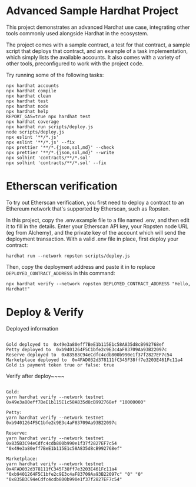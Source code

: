 # Advanced Sample Hardhat Project

This project demonstrates an advanced Hardhat use case, integrating other tools commonly used alongside Hardhat in the ecosystem.

The project comes with a sample contract, a test for that contract, a sample script that deploys that contract, and an example of a task implementation, which simply lists the available accounts. It also comes with a variety of other tools, preconfigured to work with the project code.

Try running some of the following tasks:

```shell
npx hardhat accounts
npx hardhat compile
npx hardhat clean
npx hardhat test
npx hardhat node
npx hardhat help
REPORT_GAS=true npx hardhat test
npx hardhat coverage
npx hardhat run scripts/deploy.js
node scripts/deploy.js
npx eslint '**/*.js'
npx eslint '**/*.js' --fix
npx prettier '**/*.{json,sol,md}' --check
npx prettier '**/*.{json,sol,md}' --write
npx solhint 'contracts/**/*.sol'
npx solhint 'contracts/**/*.sol' --fix
```

# Etherscan verification

To try out Etherscan verification, you first need to deploy a contract to an Ethereum network that's supported by Etherscan, such as Ropsten.

In this project, copy the .env.example file to a file named .env, and then edit it to fill in the details. Enter your Etherscan API key, your Ropsten node URL (eg from Alchemy), and the private key of the account which will send the deployment transaction. With a valid .env file in place, first deploy your contract:

```shell
hardhat run --network ropsten scripts/deploy.js
```

Then, copy the deployment address and paste it in to replace `DEPLOYED_CONTRACT_ADDRESS` in this command:

```shell
npx hardhat verify --network ropsten DEPLOYED_CONTRACT_ADDRESS "Hello, Hardhat!"
```

# Deploy & Verify

Deployed information
```shell

Gold deployed to  0x49e3a80eff7BeE1b115E1c58A835d8cB992768ef
Petty deployed to  0xb9401264F5C1bfe2c9E3c4aF83709Aa93B22097c
Reserve deployed to  0x835B3C94eCdfc4cdb800b990e1f37f2827EF7c54
Marketplace deployed to  0x4FAD032d378111fC345F38ff7e3203E461Fc11a4
Gold is payment token true or false: true

```

Verify after deploy~~~~
```shell

Gold:
yarn hardhat verify --network testnet 0x49e3a80eff7BeE1b115E1c58A835d8cB992768ef "10000000"

Petty:
yarn hardhat verify --network testnet 0xb9401264F5C1bfe2c9E3c4aF83709Aa93B22097c

Reserve:
yarn hardhat verify --network testnet 0x835B3C94eCdfc4cdb800b990e1f37f2827EF7c54 "0x49e3a80eff7BeE1b115E1c58A835d8cB992768ef"

Marketplace:
yarn hardhat verify --network testnet 0x4FAD032d378111fC345F38ff7e3203E461Fc11a4 "0xb9401264F5C1bfe2c9E3c4aF83709Aa93B22097c" "0" "0" "0x835B3C94eCdfc4cdb800b990e1f37f2827EF7c54"

```
